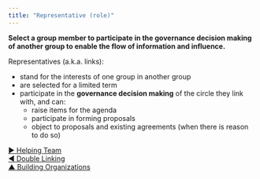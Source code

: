 ```yaml
---
title: "Representative (role)"
---
```



**Select a group member to participate in the governance decision making of another group to enable the flow of information and influence.**

Representatives (a.k.a. links):

-   stand for the interests of one group in another group
-   are selected for a limited term
-   participate in the **governance decision making** of the circle they link with, and can:
    -   raise items for the agenda
    -   participate in forming proposals
    -   object to proposals and existing agreements (when there is reason to do so)


[&#9654; Helping Team](helping-team.html)<br/>[&#9664; Double Linking](double-linking.html)<br/>[&#9650; Building Organizations](building-organizations.html)

